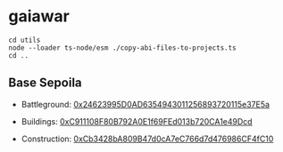 # gaiawar

```
cd utils
node --loader ts-node/esm ./copy-abi-files-to-projects.ts
cd ..
```

## Base Sepoila

- Battleground:
  [0x24623995D0AD6354943011256893720115e37E5a](https://sepolia.basescan.org/address/0x24623995D0AD6354943011256893720115e37E5a)

- Buildings:
  [0xC911108F80B792A0E1f69FEd013b720CA1e49Dcd](https://sepolia.basescan.org/address/0xC911108F80B792A0E1f69FEd013b720CA1e49Dcd)

- Construction:
  [0xCb3428bA809B47d0cA7eC766d7d476986CF4fC10](https://sepolia.basescan.org/address/0xCb3428bA809B47d0cA7eC766d7d476986CF4fC10)
